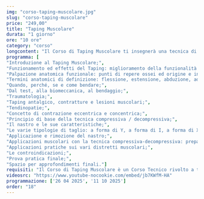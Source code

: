 ```yaml
---
img: "corso-taping-muscolare.jpg"
slug: "corso-taping-muscolare"
price: "249,00"
title: "Taping Muscolare"
durata: "1 giorno"
ore: "10 ore"
category: "corso"
longcontent: "Il Corso di Taping Muscolare ti insegnerà una tecnica di bendaggio adesivo elastico che si basa sulla stimolazione del sistema neuro-muscolare e neuro-sensoriale, per ottenere effetti benefici a livello muscolo-scheletrico. Il taping muscolare è una tecnica che consiste nell’applicare un nastro adesivo elastico, colorato e traspirante, sul tessuto cutaneo, in modo da creare degli stimoli decompressivi e compressivi, a seconda della tensione e della direzione del nastro. Il taping muscolare ha lo scopo di sostenere i muscoli durante il movimento, migliorare la stabilità e la postura, aumentare il range di movimento articolare, facilitare il corretto allineamento articolare, alleviare il dolore, ridurre l’infiammazione, attivare i sistemi antalgici endogeni. Il taping muscolare ha molti benefici: ridurre i tempi di recupero funzionale, coadiuvare la risposta neuromotoria, migliorare la performance sportiva, prevenire e curare i traumi sportivi. Nel corso imparerai la teoria e la pratica del taping muscolare, studierai l’anatomia e la fisiologia del sistema neuro-muscolare e neuro-sensoriale, approfondirai le tecniche di applicazione del nastro per le diverse zone e le diverse situazioni. Il corso ti renderà in grado di applicare il taping in modo efficace e sicuro, ottenendo un’azione terapeutica e preventiva su tutto il sistema muscolo-scheletrico."
programma: [
"Introduzione al Taping Muscolare;",
"Funzionamento ed effetti del Taping: miglioramento della funzionalità muscolare, riduzione del dolore, rinforzo della funzionalità articolare;",
"Palpazione anatomica funzionale: punti di repere ossei ed origine e inserzione muscolare;",
"Termini anatomici di definizione: flessione, estensione, abduzione, adduzione, rotazione, pronazione, supinazione e circonduzione;",
"Quando, perché, se e come bendare;",
"Dal test, alla biomeccanica, al bendaggio;",
"Traumatologia;",
"Taping antalgico, contratture e lesioni muscolari;",
"Tendinopatie;",
"Concetto di contrazione eccentrica e concentrica;",
"Principio di base della tecnica compressiva / decompressiva;",
"Il nastro e le sue caratteristiche;",
"Le varie tipologie di taglio: a forma di Y, a forma di I, a forma di X, a forma di W;",
"Applicazione e rimozione del nastro;",
"Applicazioni muscolari con la tecnica compressiva-decompressiva: preparazione e tensione del nastro;",
"Applicazioni pratiche sui vari distretti muscolari;",
"Le controindicazioni;",
"Prova pratica finale;",
"Spazio per approfondimenti finali."]
requisiti: "Il Corso di Taping Muscolare è un Corso Tecnico rivolto a tutti coloro che hanno frequentato il nostro Corso di Anatomia Palpatoria o che sono in possesso di una laurea in Scienze Motorie o Fisioterapia o di un titolo similare. Consigliamo di contattare il nostro Servizio Clienti per valutare le possibilità di accreditamento in base al proprio titolo."
videosrc: "https://www.youtube-nocookie.com/embed/jb7KWfM-HA"
programmazione: ['26 04 2025', '11 10 2025']    
order: "18"
---
```

